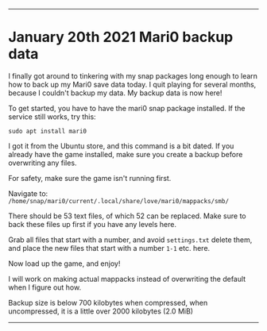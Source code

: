 
***

# January 20th 2021 Mari0 backup data

I finally got around to tinkering with my snap packages long enough to learn how to back up my Mari0 save data today. I quit playing for several months, because I couldn't backup my data. My backup data is now here!

To get started, you have to have the mari0 snap package installed. If the service still works, try this:

`sudo apt install mari0`

I got it from the Ubuntu store, and this command is a bit dated. If you already have the game installed, make sure you create a backup before overwriting any files.

For safety, make sure the game isn't running first.

Navigate to: `/home/snap/mari0/current/.local/share/love/mari0/mappacks/smb/`

There should be 53 text files, of which 52 can be replaced. Make sure to back these files up first if you have any levels here.

Grab all files that start with a number, and avoid `settings.txt` delete them, and place the new files that start with a number `1-1` etc. here. 

Now load up the game, and enjoy!

I will work on making actual mappacks instead of overwriting the default when I figure out how.

Backup size is below 700 kilobytes when compressed, when uncompressed, it is a little over 2000 kilobytes (2.0 MiB)

***
